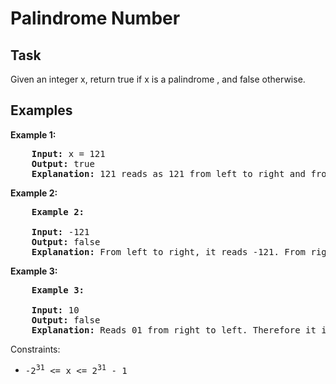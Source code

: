 # Palindrome Number

## Task

Given an integer x, return true if x is a
palindrome
, and false otherwise.

## Examples

**Example 1:**

<pre>
	<b>Input:</b> x = 121
	<b>Output:</b> true
	<b>Explanation:</b> 121 reads as 121 from left to right and from right to left.
</pre>

**Example 2:**

<pre>
	<b>Example 2:</b>

	<b>Input:</b> -121
	<b>Output:</b> false
	<b>Explanation:</b> From left to right, it reads -121. From right to left, it becomes 121-. Therefore it is not a palindrome.
</pre>

**Example 3:**

<pre>
	<b>Example 3:</b>

	<b>Input:</b> 10
	<b>Output:</b> false
	<b>Explanation:</b> Reads 01 from right to left. Therefore it is not a palindrome.
</pre>

 

Constraints:
+ <pre>-2<sup>31</sup> <= x <= 2<sup>31</sup> - 1</pre>